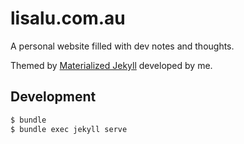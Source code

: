 # lisalu.com.au

A personal website filled with dev notes and thoughts.

Themed by [Materialized Jekyll](https://github.com/tinglu/materialized-jekyll) developed by me.

## Development

```bash
$ bundle
$ bundle exec jekyll serve
```